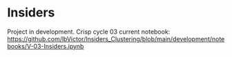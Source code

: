 # Insiders

Project in development.
Crisp cycle 03 current notebook: https://github.com/lbVictor/Insiders_Clustering/blob/main/development/notebooks/V-03-Insiders.ipynb
